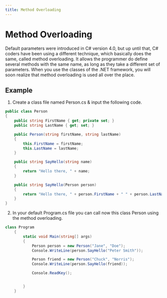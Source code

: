 ```yaml
---
title: Method Overloading
---
```


# Method Overloading

Default parameters were introduced in C# version 4.0, but up until that, C# coders have been using a different technique, which basically does the same, called method overloading. It allows the programmer do define several methods with the same name, as long as they take a different set of parameters. When you use the classes of the .NET framework, you will soon realize that method overloading is used all over the place.

## Example
1. Create a class file named Person.cs & input the following code.
```csharp
public class Person
{
    public string FirstName { get; private set; }
    public string LastName { get; set; }

    public Person(string firstName, string lastName)
    {
        this.FirstName = firstName;
        this.LastName = lastName;
    }

    public string SayHello(string name)
    {
        return "Hello there, " + name;
    }

    public string SayHello(Person person)
    {
        return "Hello there, " + person.FirstName + " " + person.LastName;
    }
}
```
2. In your default Program.cs file you can call now this class Person using the method overloading.
```csharp
class Program
    {
        static void Main(string[] args)
        {
            Person person = new Person("Jane", "Doe");
            Console.WriteLine(person.SayHello("Peter Smith"));

            Person friend = new Person("Chuck", "Norris");
            Console.WriteLine(person.SayHello(friend));

            Console.ReadKey();


        }
    }
```
